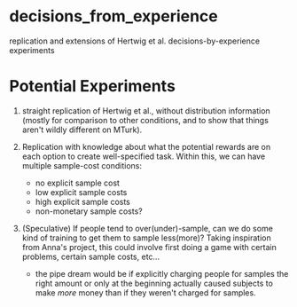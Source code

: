 decisions_from_experience
=======================

replication and extensions of Hertwig et al. decisions-by-experience experiments

Potential Experiments
=======================

1. straight replication of Hertwig et al., without distribution information (mostly for comparison to other conditions, and to show that things aren't wildly different on MTurk).

2. Replication with knowledge about what the potential rewards are on each option to create well-specified task. Within this, we can have multiple sample-cost conditions:
   - no explicit sample cost
   - low explicit sample costs
   - high explicit sample costs
   - non-monetary sample costs?
3. (Speculative) If people tend to over(under)-sample, can we do some kind of training to get them to sample less(more)? Taking inspiration from Anna's project, this could involve first doing a game with certain problems, certain sample costs, etc...
   - the pipe dream would be if explicitly charging people for samples the right amount or only at the beginning actually caused subjects to make *more* money than if they weren't charged for samples.
